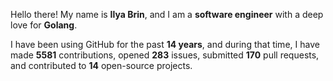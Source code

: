 Hello there! My name is **Ilya Brin**, and I am a **software engineer** with a deep love for **Golang**.

I have been using GitHub for the past **14 years**, and during that time, I have made **5581** contributions, opened **283** issues, submitted **170** pull requests, and contributed to **14** open-source projects.
